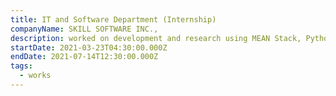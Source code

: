 ```yaml
---
title: IT and Software Department (Internship)
companyName: SKILL SOFTWARE INC.,
description: worked on development and research using MEAN Stack, Python and Mongo DB
startDate: 2021-03-23T04:30:00.000Z
endDate: 2021-07-14T12:30:00.000Z
tags:
  - works
---
```

